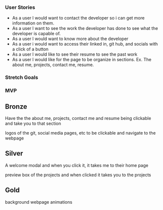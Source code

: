 
### User Stories 
- As a user I would want to contact the developer so i can get more information on them.
- As a user I want to see the work the developer has done to see what the developer is capable of.
- As a user I would want to know more about the developer
- As a user i would want to access their linked in, git hub, and socials with a click of a button
- As a user I would like to see their resume to see the past work
- As a user I would like for the page to be organize in sections. Ex. The about me, projects, contact me, resume.

### Stretch Goals

### MVP

## Bronze
Have the the about me, projects, contact me and resume being clickable and take you to that section

logos of the git, social media pages, etc to be clickable and navigate to the webpage

## Silver
A welcome modal and when you click it, it takes me to their home page

preview box of the projects and when clicked it takes you to the projects

## Gold
background webpage animations
